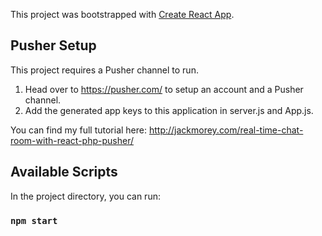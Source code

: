 This project was bootstrapped with [Create React App](https://github.com/facebook/create-react-app).

## Pusher Setup

This project requires a Pusher channel to run. 
1. Head over to https://pusher.com/ to setup an account and a Pusher channel.
2. Add the generated app keys to this application in server.js and App.js.

You can find my full tutorial here:
http://jackmorey.com/real-time-chat-room-with-react-php-pusher/

## Available Scripts

In the project directory, you can run:

### `npm start`

